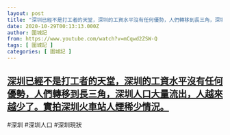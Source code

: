 ```yaml
---
layout: post
title: "深圳已經不是打工者的天堂，深圳的工資水平沒有任何優勢，人們轉移到長三角，深圳人口大量流出，人越來越少了。實拍深圳火車站人煙稀少情況。"
date: 2020-10-29T00:13:13.000Z
author: 圍城記
from: https://www.youtube.com/watch?v=mCqwd2ZSW-Q
tags: [ 圍城記 ]
categories: [ 圍城記 ]
---
```

<!--1603930393000-->
[深圳已經不是打工者的天堂，深圳的工資水平沒有任何優勢，人們轉移到長三角，深圳人口大量流出，人越來越少了。實拍深圳火車站人煙稀少情況。](https://www.youtube.com/watch?v=mCqwd2ZSW-Q)
------

<div>
#深圳 #深圳人口 #深圳現狀
</div>
